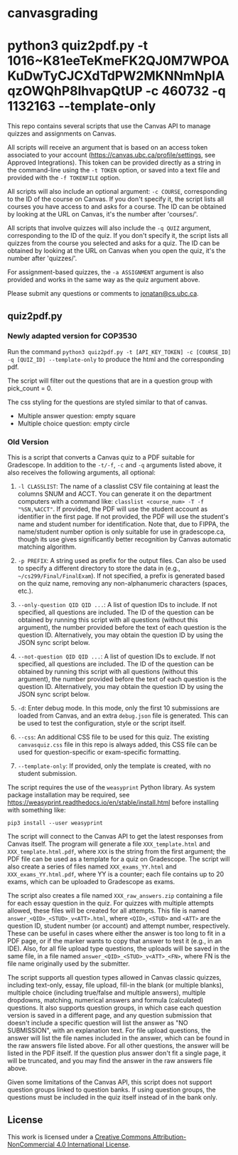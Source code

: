 # canvasgrading

# python3 quiz2pdf.py -t 1016~K81eeTeKmeFK2QJ0M7WPOAKuDwTyCJCXdTdPW2MKNNmNpIAqzOWQhP8lhvapQtUP -c 460732 -q 1132163 --template-only
This repo contains several scripts that use the Canvas API to manage
quizzes and assignments on Canvas.

All scripts will receive an argument that is based on an access token
associated to your account (https://canvas.ubc.ca/profile/settings,
see Approved Integrations). This token can be provided directly as a
string in the command-line using the `-t TOKEN` option, or saved into
a text file and provided with the `-f TOKENFILE` option.

All scripts will also include an optional argument: `-c COURSE`,
corresponding to the ID of the course on Canvas. If you don't specify
it, the script lists all courses you have access to and asks for a
course. The ID can be obtained by looking at the URL on Canvas, it's
the number after 'courses/'.

All scripts that involve quizzes will also include the `-q QUIZ`
argument, corresponding to the ID of the quiz.  If you don't specify
it, the script lists all quizzes from the course you selected and asks
for a quiz. The ID can be obtained by looking at the URL on Canvas
when you open the quiz, it's the number after 'quizzes/'.

For assignment-based quizzes, the `-a ASSIGNMENT` argument is also
provided and works in the same way as the quiz argument above.

Please submit any questions or comments to jonatan@cs.ubc.ca.

## quiz2pdf.py

### Newly adapted version for COP3530
Run the command `python3 quiz2pdf.py -t [API_KEY_TOKEN] -c [COURSE_ID] -q [QUIZ_ID] --template-only` to produce the html and the corresponding pdf. 

The script will filter out the questions that are in a question group with pick_count = 0. 

The css styling for the questions are styled similar to that of canvas. 
* Multiple answer question: empty square
* Multiple choice question: empty circle

### Old Version 
This is a script that converts a Canvas quiz to a PDF suitable for
Gradescope. In addition to the `-t/-f`, `-c` and `-q` arguments listed
above, it also receives the following arguments, all optional:

1. `-l CLASSLIST`: The name of a classlist CSV file containing at
least the columns SNUM and ACCT. You can generate it on the department
computers with a command like: `classlist <course_num> -T -f
"%SN,%ACCT"`. If provided, the PDF will use the student account as
identifier in the first page. If not provided, the PDF will use the
student's name and student number for identification. Note that, due
to FIPPA, the name/student number option is only suitable for use in
gradescope.ca, though its use gives significantly better recognition
by Canvas automatic matching algorithm.

2. `-p PREFIX`: A string used as prefix for the output
files. Can also be used to specify a different directory to store the
data in (e.g., `~/cs299/Final/FinalExam`). If not specified, a prefix
is generated based on the quiz name, removing any non-alphanumeric
characters (spaces, etc.).

3. `--only-question QID QID ...`: A list of question IDs to
include. If not specified, all questions are included. The ID of the
question can be obtained by running this script with all questions
(without this argument), the number provided before the text of each
question is the question ID. Alternatively, you may obtain the
question ID by using the JSON sync script below.

4. `--not-question QID QID ...`: A list of question IDs to exclude. If
not specified, all questions are included. The ID of the question can
be obtained by running this script with all questions (without this
argument), the number provided before the text of each question is the
question ID. Alternatively, you may obtain the question ID by using
the JSON sync script below.

5. `-d`: Enter debug mode. In this mode, only the first 10 submissions
are loaded from Canvas, and an extra `debug.json` file is
generated. This can be used to test the configuration, style or the
script itself.

6. `--css`: An additional CSS file to be used for this quiz. The
existing `canvasquiz.css` file in this repo is always added, this CSS
file can be used for question-specific or exam-specific formatting.

7. `--template-only`: If provided, only the template is created, with
no student submission.

The script requires the use of the `weasyprint` Python library. As
system package installation may be required, see
https://weasyprint.readthedocs.io/en/stable/install.html
before installing with something like:

    pip3 install --user weasyprint

The script will connect to the Canvas API to get the latest responses
from Canvas itself. The program will generate a file
`XXX_template.html` and `XXX_template.html.pdf`, where `XXX` is the
string from the first argument; the PDF file can be used as a template
for a quiz on Gradescope. The script will also create a series of
files named `XXX_exams_YY.html` and `XXX_exams_YY.html.pdf`, where YY
is a counter; each file contains up to 20 exams, which can be uploaded
to Gradescope as exams.

The script also creates a file named `XXX_raw_answers.zip` containing
a file for each essay question in the quiz. For quizzes with multiple
attempts allowed, these files will be created for all attempts. This
file is named `answer_<QID>_<STUD>_v<ATT>.html`, where `<QID>`,
`<STUD>` and `<ATT>` are the question ID, student number (or account)
and attempt number, respectively. These can be useful in cases where
either the answer is too long to fit in a PDF page, or if the marker
wants to copy that answer to test it (e.g., in an IDE). Also, for all
file upload type questions, the uploads will be saved in the same
file, in a file named `answer_<QID>_<STUD>_v<ATT>_<FN>`, where FN is
the file name originally used by the submitter.

The script supports all question types allowed in Canvas classic
quizzes, including text-only, essay, file upload, fill-in the blank
(or multiple blanks), multiple choice (including true/false and
multiple answers), multiple dropdowns, matching, numerical answers and
formula (calculated) questions. It also supports question groups, in
which case each question version is saved in a different page, and any
question submission that doesn't include a specific question will list
the answer as "NO SUBMISSION", with an explanation text. For file
upload questions, the answer will list the file names included in the
answer, which can be found in the raw answers file listed above. For
all other questions, the answer will be listed in the PDF itself. If
the question plus answer don't fit a single page, it will be
truncated, and you may find the answer in the raw answers file above.

Given some limitations of the Canvas API, this script does not support
question groups linked to question banks. If using question groups,
the questions must be included in the quiz itself instead of in the
bank only.

## License

This work is licensed under a [Creative Commons Attribution-NonCommercial 4.0 International License](https://creativecommons.org/licenses/by-nc/4.0/).
